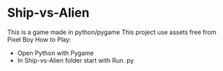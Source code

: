 # Ship-vs-Alien
This is a game made in python/pygame 
This project use assets free from Pixel Boy
How to Play:
- Open Python with Pygame
- In Ship-vs-Alien folder start with Run. py

